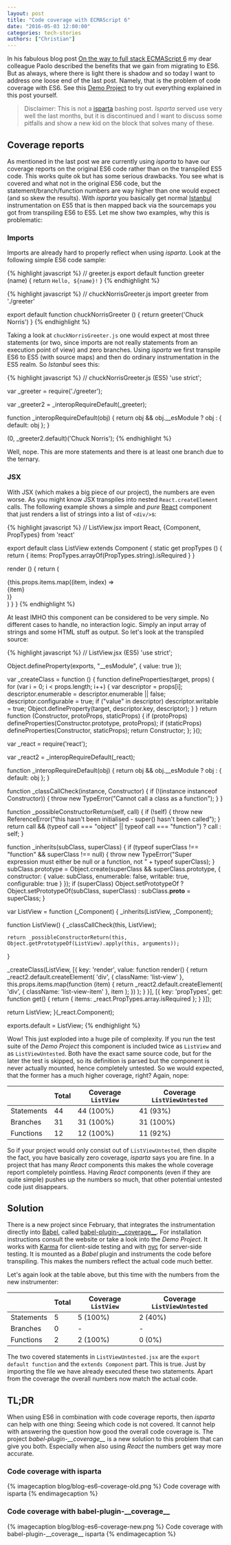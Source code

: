 ```yaml
---
layout: post
title: "Code coverage with ECMAScript 6"
date: "2016-05-03 12:00:00"
categories: tech-stories
authors: ["Christian"]
---
```


In his fabulous blog post [On the way to full stack ECMAScript 6][prev-blog-post] my dear colleague Paolo described the benefits that we gain from migrating to ES6. But as always, where there is light there is shadow and so today I want to address one loose end of the last post. Namely, that is the problem of code coverage with ES6. See this [Demo Project][demo-project] to try out everything explained in this post yourself.

> Disclaimer: This is not a [isparta][isparta] bashing post. _Isparta_ served use very well the last months, but it is discontinued and I want to discuss some pitfalls and show a new kid on the block that solves many of these.

## Coverage reports

As mentioned in the last post we are currently using _isparta_ to have our coverage reports on the original ES6 code rather than on the transpiled ES5 code. This works quite ok but has some serious drawbacks. You see what is covered and what not in the original ES6 code, but the statement/branch/function numbers are way higher than one would expect (and so skew the results). With _isparta_ you basically get normal [Istanbul][istanbul] instrumentation on ES5 that is then mapped back via the sourcemaps you got from transpiling ES6 to ES5. Let me show two examples, why this is problematic:

### Imports

Imports are already hard to properly reflect when using _isparta_. Look at the following simple ES6 code sample:

{% highlight javascript %}
// greeter.js
export default function greeter (name) {
  return `Hello, ${name}!`
}
{% endhighlight %}

{% highlight javascript %}
// chuckNorrisGreeter.js
import greeter from './greeter'

export default function chuckNorrisGreeter () {
  return greeter('Chuck Norris')
}
{% endhighlight %}

Taking a look at `chuckNorrisGreeter.js` one would expect at most three statements (or two, since imports are not really statements from an execution point of view) and zero branches. Using _isparta_ we first transpile ES6 to ES5 (with source maps) and then do ordinary instrumentation in the ES5 realm. So _Istanbul_ sees this:

{% highlight javascript %}
// chuckNorrisGreeter.js (ES5)
'use strict';

var _greeter = require('./greeter');

var _greeter2 = _interopRequireDefault(_greeter);

function _interopRequireDefault(obj) {
  return obj && obj.__esModule ? obj : { default: obj };
}

(0, _greeter2.default)('Chuck Norris');
{% endhighlight %}

Well, nope. This are more statements and there is at least one branch due to the ternary.

### JSX

With JSX (which makes a big piece of our project), the numbers are even worse. As you might know JSX transpiles into nested `React.createElement` calls. The following example shows a simple and *pure* [React][react] component that just renders a list of strings into a list of `<div/>`s:

{% highlight javascript %}
// ListView.jsx
import React, {Component, PropTypes} from 'react'

export default class ListView extends Component {
  static get propTypes () {
    return {
      items: PropTypes.arrayOf(PropTypes.string).isRequired
    }
  }

  render () {
    return (
      <div className='list-view'>
        {this.props.items.map((item, index) =>
          <div key={index} className='list-view-item'>
            {item}
          </div>
        )}
      </div>
    )
  }
}
{% endhighlight %}

At least IMHO this component can be considered to be very simple. No different cases to handle, no interaction logic. Simply an input array of strings and some HTML stuff as output. So let's look at the transpiled source:

{% highlight javascript %}
// ListView.jsx (ES5)
'use strict';

Object.defineProperty(exports, "__esModule", {
  value: true
});

var _createClass = function () { function defineProperties(target, props) { for (var i = 0; i < props.length; i++) { var descriptor = props[i]; descriptor.enumerable = descriptor.enumerable || false; descriptor.configurable = true; if ("value" in descriptor) descriptor.writable = true; Object.defineProperty(target, descriptor.key, descriptor); } } return function (Constructor, protoProps, staticProps) { if (protoProps) defineProperties(Constructor.prototype, protoProps); if (staticProps) defineProperties(Constructor, staticProps); return Constructor; }; }();

var _react = require('react');

var _react2 = _interopRequireDefault(_react);

function _interopRequireDefault(obj) { return obj && obj.__esModule ? obj : { default: obj }; }

function _classCallCheck(instance, Constructor) { if (!(instance instanceof Constructor)) { throw new TypeError("Cannot call a class as a function"); } }

function _possibleConstructorReturn(self, call) { if (!self) { throw new ReferenceError("this hasn't been initialised - super() hasn't been called"); } return call && (typeof call === "object" || typeof call === "function") ? call : self; }

function _inherits(subClass, superClass) { if (typeof superClass !== "function" && superClass !== null) { throw new TypeError("Super expression must either be null or a function, not " + typeof superClass); } subClass.prototype = Object.create(superClass && superClass.prototype, { constructor: { value: subClass, enumerable: false, writable: true, configurable: true } }); if (superClass) Object.setPrototypeOf ? Object.setPrototypeOf(subClass, superClass) : subClass.__proto__ = superClass; }

var ListView = function (_Component) {
  _inherits(ListView, _Component);

  function ListView() {
    _classCallCheck(this, ListView);

    return _possibleConstructorReturn(this, Object.getPrototypeOf(ListView).apply(this, arguments));
  }

  _createClass(ListView, [{
    key: 'render',
    value: function render() {
      return _react2.default.createElement(
        'div',
        { className: 'list-view' },
        this.props.items.map(function (item) {
          return _react2.default.createElement(
            'div',
            { className: 'list-view-item' },
            item
          );
        })
      );
    }
  }], [{
    key: 'propTypes',
    get: function get() {
      return {
        items: _react.PropTypes.array.isRequired
      };
    }
  }]);

  return ListView;
}(_react.Component);

exports.default = ListView;
{% endhighlight %}

Wow! This just exploded into a huge pile of complexity. If you run the test suite of the
_Demo Project_ this component is included twice as `ListView` and as `ListViewUntested`. Both have the exact same source code, but for the later the test is skipped, so its definition is parsed but the component is never actually mounted, hence completely untested. So we would expected, that the former has a much higher coverage, right? Again, nope:

|            | Total | Coverage `ListView` | Coverage `ListViewUntested` |
|------------|-------|---------------------|-----------------------------|
| Statements | 44    | 44 (100%)           | 41 (93%)                    |
| Branches   | 31    | 31 (100%)           | 31 (100%)                   |
| Functions  | 12    | 12 (100%)           | 11 (92%)                    |

So if your project would only consist out of `ListViewUntested`, then dispite the fact, you have basically zero coverage, _isparta_ says you are fine. In a project that has many _React_ components this makes the whole coverage report completely pointless. Having _React_ components (even if they are quite simple) pushes up the numbers so much, that other potential untested code just disappears.

## Solution

There is a new project since February, that integrates the instrumentation directly into [Babel][babel], called [babel-plugin-\_\_coverage\_\_][babel-plugin-coverage]. For installation instructions consult the website or take a look into the _Demo Project_. It works with [Karma][karma] for client-side testing and with [nyc][nyc] for server-side testing. It is mounted as a _Babel_ plugin and instruments the code before transpiling. This makes the numbers reflect the actual code much better.

Let's again look at the table above, but this time with the numbers from the new instrumenter:

|            | Total | Coverage `ListView` | Coverage `ListViewUntested` |
|------------|-------|---------------------|-----------------------------|
| Statements | 5     | 5 (100%)            | 2 (40%)                     |
| Branches   | 0     | -                   | -                           |
| Functions  | 2     | 2 (100%)            | 0 (0%)                      |

The two covered statements in `ListViewUntested.jsx` are the `export default function` and the `extends Component` part. This is true. Just by importing the file we have already executed these two statements. Apart from the coverage the overall numbers now match the actual code.

## TL;DR

When using ES6 in combination with code coverage reports, then _isparta_ can help with one thing: Seeing which code is not covered. It cannot help with answering the question how good the overall code coverage is. The project _babel-plugin-\_\_coverage\_\__ is a new solution to this problem that can give you both. Especially when also using _React_ the numbers get way more accurate.

### Code coverage with isparta

{% imagecaption blog/blog-es6-coverage-old.png %} Code coverage with isparta {% endimagecaption %}

### Code coverage with babel-plugin-\_\_coverage\_\_

{% imagecaption blog/blog-es6-coverage-new.png %} Code coverage with babel-plugin-\_\_coverage\_\_ isparta {% endimagecaption %}

[prev-blog-post]: https://developer.epages.com/blog/2015/11/16/full-stack-es6-with-webpack-and-babel.html
[demo-project]: https://github.com/ePages-de/codecoverage-with-es6
[istanbul]: https://github.com/gotwarlost/istanbul
[isparta]: https://github.com/douglasduteil/isparta
[babel-plugin-coverage]: https://github.com/dtinth/babel-plugin-__coverage__
[karma]: https://github.com/karma-runner/karma
[babel]: https://babeljs.io/
[nyc]: https://github.com/bcoe/nyc
[react]: https://facebook.github.io/react/
